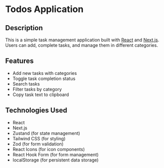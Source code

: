 
# Todos Application

## Description
This is a simple task management application built with [React](https://reactjs.org/) and [Next.js](https://nextjs.org/). Users can add,  complete tasks, and manage them in different categories.

## Features
- Add new tasks with categories
- Toggle task completion status
- Search tasks
- Filter tasks by category
- Copy task text to clipboard

## Technologies Used
- React
- Next.js
- Zustand (for state management)
- Tailwind CSS (for styling)
- Zod (for form validation)
- React Icons (for icon components)
- React Hook Form (for form management)
- localStorage (for persistent data storage)